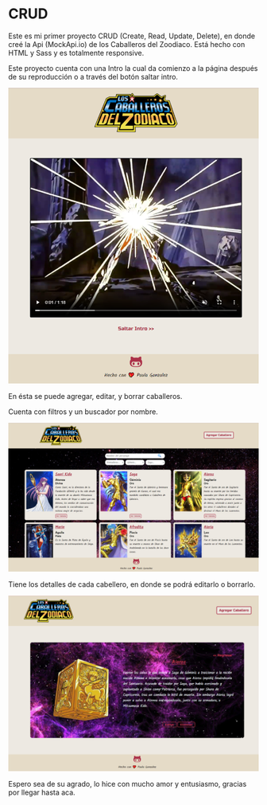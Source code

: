 # CRUD

Este es mi primer proyecto CRUD (Create, Read, Update, Delete), en donde creé la Api (MockApi.io) de los Caballeros del Zoodiaco.
Está hecho con HTML y Sass y es totalmente responsive.

Este proyecto cuenta con una Intro la cual da comienzo a la página después de su reproducción o a través del botón saltar intro.

![imagen de mi inicio](assets/intro.png)

En ésta se puede agregar, editar, y borrar caballeros.

Cuenta con filtros y un buscador por nombre.

![imagen de inicio](assets/inicio.png)

Tiene los detalles de cada cabellero, en donde se podrá editarlo o borrarlo.

![imagen detalle](assets/detalle.png)

Espero sea de su agrado, lo hice con mucho amor y entusiasmo, gracias por llegar hasta aca.
